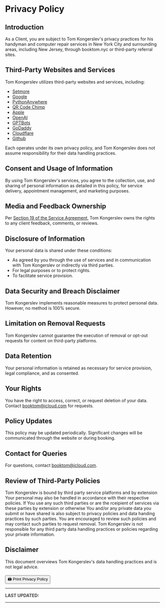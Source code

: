 # Privacy Policy

## Introduction

As a Client, you are subject to Tom Kongerslev's privacy practices for his handyman and computer repair services in New York City and surrounding areas, including New Jersey, through booktom.nyc or third-party referral sites.

## Third-Party Websites and Services

Tom Kongerslev utilizes third-party websites and services, including:

- [Setmore](https://www.setmore.com/#privacy-policy)
- [Google](https://policies.google.com/privacy?hl=en-US)
- [PythonAnywhere](https://www.pythonanywhere.com/privacy_v2/)
- [QR Code Chimp](https://www.qrcodechimp.com/privacy)
- [Apple](https://www.apple.com/legal/privacy/en-ww/)
- [OpenAI](https://openai.com/policies/privacy-policy)
- [GPTBots](https://www.gptbots.ai/privacy-agreement)
- [GoDaddy](https://www.godaddy.com/agreements/privacy)
- [Cloudflare](https://www.cloudflare.com/privacypolicy/)
- [Github](https://docs.github.com/en/site-policy/privacy-policies/github-privacy-statement)

Each operates under its own privacy policy, and Tom Kongerslev does not assume responsibility for their data handling practices.

## Consent and Usage of Information

By using Tom Kongerslev's services, you agree to the collection, use, and sharing of personal information as detailed in this policy, for service delivery, appointment management, and marketing purposes.

## Media and Feedback Ownership

Per [Section 19 of the Service Agreement](https://tommichael88.github.io/booktomnyc/ServiceAgreement#19-media-policy-and-client-feedback-ownership), Tom Kongerslev owns the rights to any client feedback, comments, or reviews.

## Disclosure of Information

Your personal data is shared under these conditions:

- As agreed by you through the use of services and in communication with Tom Kongerslev or indirectly via third parties.
- For legal purposes or to protect rights.
- To facilitate service provision.

## Data Security and Breach Disclaimer

Tom Kongerslev implements reasonable measures to protect personal data. However, no method is 100% secure.

## Limitation on Removal Requests

Tom Kongerslev cannot guarantee the execution of removal or opt-out requests for content on third-party platforms.

## Data Retention

Your personal information is retained as necessary for service provision, legal compliance, and as consented.

## Your Rights

You have the right to access, correct, or request deletion of your data. Contact booktom@icloud.com for requests.

## Policy Updates

This policy may be updated periodically. Significant changes will be communicated through the website or during booking.

## Contact for Queries

For questions, contact booktom@icloud.com.

## Review of Third-Party Policies

Tom Kongerslev is bound by third party service platforms and by extension Your personal may also be handled in accordance with their respective policies. If You use any such third parties or are the rceipient of services via these parties by extension or otherwise You and/or any private data you submit or have shared is also subject to privacy policies and data handing practices by such parties. You are encouraged to review such policies and may contact such parties to request removal. Tom Kongerslev is not responsible for any third party data handling practices or policies regarding your private information.

## Disclaimer

This document overviews Tom Kongerslev's data handling practices and is not legal advice.

<!DOCTYPE html>

<head></head>
<html>
<body>
  <h4 style="color: #454545;">
    <button type="button" onclick="handlePrint()" aria-label="Print" style="cursor: pointer;">
        🖨 Print Privacy Policy
    </button>
    <hr>
    <p id="last-updated"><b>LAST UPDATED</b>: </p>
    <hr>
    <br>
  <script type="text/javascript">
    function formatDate(date) {
      const options = {
        weekday: 'long',
        year: 'numeric',
        month: 'long',
        day: 'numeric',
        hour: '2-digit',
        minute: '2-digit',
        timeZoneName: 'short',
        hour12: false
      };
      return new Date(date).toLocaleDateString('en-US', options);
    }

    function updateLastUpdatedDate() {
      const lastUpdatedElement = document.getElementById('last-updated');
      const lastModifiedDate = formatDate(document.lastModified);
      lastUpdatedElement.innerHTML = "Last Updated: " + lastModifiedDate; 
    }
    
    // MutationObserver setup
    const targetNode = document.body; // Watch the entire body for changes
    const config = { attributes: true, childList: true, subtree: true };
    
    const observer = new MutationObserver(function(mutationsList) {
      updateLastUpdatedDate();
    });
    
    observer.observe(targetNode, config);
    
    // Call for initial update
    updateLastUpdatedDate(); 

  </script>

<script>
        // Direct print function for the Privacy Policy page
        function handlePrint() {
            window.print();
        }

        // Listen for print command from the Service Agreement page
        window.addEventListener("message", (event) => {
            if (event.data === "print") {
                window.print();
            }
        }, false);

        // Call the updateLastUpdatedDate function when the page loads
        window.onload = updateLastUpdatedDate;
</script>

</body>
</html>

